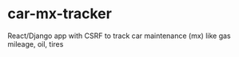 # car-mx-tracker
React/Django app with CSRF to track car maintenance (mx) like gas mileage, oil, tires
